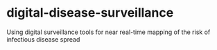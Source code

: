 # digital-disease-surveillance
Using digital surveillance tools for near real-time mapping of the risk of infectious disease spread
